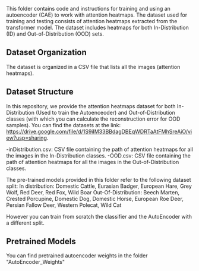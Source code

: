 This folder contains code and instructions for training and using an autoencoder (CAE) to work with attention heatmaps. The dataset used for training and testing consists of attention heatmaps extracted from the transformer model. The dataset includes heatmaps for both In-Distribution (ID) and Out-of-Distribution (OOD) sets.

## Dataset Organization

The dataset is organized in a CSV file that lists all the images (attention heatmaps).

## Dataset Structure

In this repository, we provide the attention heatmaps dataset for both In-Distribution (Used to train the Autoenceoder) and Out-of-Distribution classes (with which you can calculate the reconstruction error for OOD samples). You can find the datasets at the link: https://drive.google.com/file/d/1S9iIM33BBdagDBEqWDRTaAtFMhSreAiO/view?usp=sharing.


-inDistribution.csv: CSV file containing the path of attention heatmaps for all the images in the In-Distribution classes.
-OOD.csv: CSV file containing the path of attention heatmaps for all the images in the Out-of-Distribution classes.

The pre-trained models provided in this folder refer to the following dataset split:
In distribution: Domestic Cattle, Eurasian Badger, European Hare, Grey Wolf, Red Deer, Red Fox, Wild Boar 
Out-Of-Distribution: Beech Marten, Crested Porcupine, Domestic Dog, Domestic Horse, European Roe Deer, Persian Fallow Deer, Western Polecat, Wild Cat

However you can train from scratch the classifier and the AutoEncoder with a different split.

## Pretrained Models

You can find pretrained autoencoder weights in the folder "AutoEncoder_Weights"
